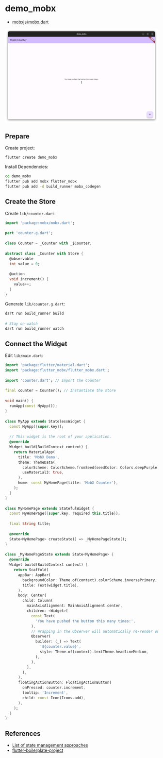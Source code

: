 # demo_mobx

- [mobxjs/mobx.dart](https://github.com/mobxjs/mobx.dart)

![demo_mobx](../_img/demo_mobx.png)

## Prepare

Create project:

```bash
flutter create demo_mobx
```

Install Dependencies:

```bash
cd demo_mobx
flutter pub add mobx flutter_mobx
flutter pub add -d build_runner mobx_codegen
```

## Create the Store

Create `lib/counter.dart`:

```dart
import 'package:mobx/mobx.dart';

part 'counter.g.dart';

class Counter = _Counter with _$Counter;

abstract class _Counter with Store {
  @observable
  int value = 0;

  @action
  void increment() {
    value++;
  }
}
```

Generate `lib/counter.g.dart`:

```bash
dart run build_runner build

# Stay on watch
dart run build_runner watch
```

## Connect the Widget

Edit `lib/main.dart`:

```dart
import 'package:flutter/material.dart';
import 'package:flutter_mobx/flutter_mobx.dart';

import 'counter.dart'; // Import the Counter

final counter = Counter(); // Instantiate the store

void main() {
  runApp(const MyApp());
}

class MyApp extends StatelessWidget {
  const MyApp({super.key});

  // This widget is the root of your application.
  @override
  Widget build(BuildContext context) {
    return MaterialApp(
      title: 'MobX Demo',
      theme: ThemeData(
        colorScheme: ColorScheme.fromSeed(seedColor: Colors.deepPurple),
        useMaterial3: true,
      ),
      home: const MyHomePage(title: 'MobX Counter'),
    );
  }
}

class MyHomePage extends StatefulWidget {
  const MyHomePage({super.key, required this.title});

  final String title;

  @override
  State<MyHomePage> createState() => _MyHomePageState();
}

class _MyHomePageState extends State<MyHomePage> {
  @override
  Widget build(BuildContext context) {
    return Scaffold(
      appBar: AppBar(
        backgroundColor: Theme.of(context).colorScheme.inversePrimary,
        title: Text(widget.title),
      ),
      body: Center(
        child: Column(
          mainAxisAlignment: MainAxisAlignment.center,
          children: <Widget>[
            const Text(
              'You have pushed the button this many times:',
            ),
            // Wrapping in the Observer will automatically re-render on changes to counter.value
            Observer(
              builder: (_) => Text(
                '${counter.value}',
                style: Theme.of(context).textTheme.headlineMedium,
              ),
            ),
          ],
        ),
      ),
      floatingActionButton: FloatingActionButton(
        onPressed: counter.increment,
        tooltip: 'Increment',
        child: const Icon(Icons.add),
      ),
    );
  }
}
```

## References

- [List of state management approaches](https://docs.flutter.dev/data-and-backend/state-mgmt/options)
- [flutter-boilerplate-project](https://github.com/zubairehman/flutter-boilerplate-project)
